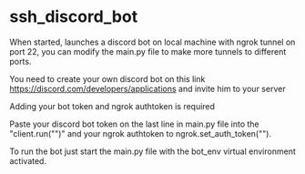 # ssh_discord_bot
When started, launches a discord bot on local machine with ngrok tunnel on port 22, you can modify the main.py file to make more tunnels to different ports.

You need to create your own discord bot on this link https://discord.com/developers/applications and invite him to your server

Adding your bot token and ngrok authtoken is required

Paste your discord bot token on the last line in main.py file into the "client.run("")" and your ngrok authtoken to 
ngrok.set_auth_token("").

To run the bot just start the main.py file with the bot_env virtual environment activated.
